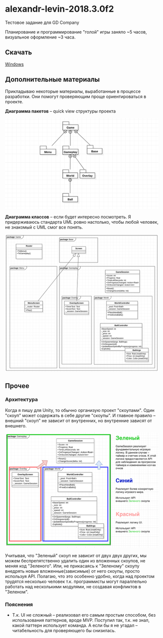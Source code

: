 # alexandr-levin-2018.3.0f2

Тестовое задание для GD Company

Планирование и программирование "голой" игры заняло ~5 часов, визуальное оформление ~3 часа.

## Скачать

[Windows](https://github.com/alexandr2levin/alexandr-levin-2018.3.0f2/releases/download/1.0/alexandr-levin-2018.3.0f2-win.zip)

## Дополнительные материалы

Прикладываю некоторые материалы, выработанные в процессе разработки. Они помогут проверяющим проще ориентироваться в проекте.

**Диаграмма пакетов** – quick view структуры проекта

![sample text](https://raw.githubusercontent.com/alexandr2levin/alexandr-levin-2018.3.0f2/master/art/UML%20Package%20Diagram.png)

**Диаграмма классов** – если будет интересно посмотреть. Я придерживаюсь стандарта UML ровно настолько, чтобы любой человек, не знакомый с UML смог все понять.

![sample text](https://raw.githubusercontent.com/alexandr2levin/alexandr-levin-2018.3.0f2/master/art/UML%20Class%20Diagram.png)

## Прочее

### Архитектура

Когда я пишу для Unity, то обычно организую проект "скоупами". Один "скоуп" может содержать в себе другие "скоупы". И главное правило – внешний "скоуп" не зависит от внутренних, но внутренние зависят от внешнего.

![sample text](https://raw.githubusercontent.com/alexandr2levin/alexandr-levin-2018.3.0f2/master/art/Architecture%20Example.png)

Учитывая, что "Зеленый" скоуп не зависит от двух двух других, мы можем беспрепятственно удалить один из вложенных скоупов, не меняя код "Зеленого". Или, не прикасаясь к "Зеленому" скоупу внедрять новые вложенные(зависимые) от него скоупы, просто используя API. Полагаю, что это особенно удобно, когда над проектом трудятся несколько человек т.к. программисты могут параллельно работать над несколькими модулями, не создавая конфликтов в "Зеленом".

### Пояснения

* Т.к. UI не сложный – реализовал его самым простым способом, без использования паттернов, вроде MVP. Поступил так, т.к. не знал, какой паттерн использует команда. А если бы я не угадал – читабельность для проверяющего бы снизилась.


